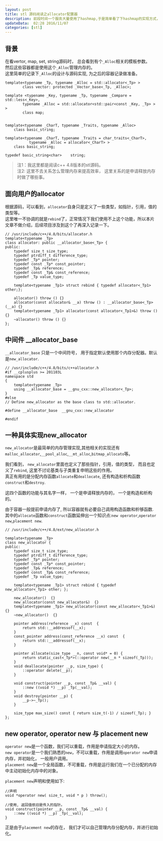 ```yaml
---  
layout: post  
title: stl 源码阅读之allocator配置器
description: 前段时间一个服务大量使用了hashmap,于是简单看了下hashmap的实现方式，发现需要先看allocator，这里记录一下。    
updateData:  02:28 2016/11/07
categories: [stl]
---  
```



## 背景

在看vertor, map, set, string源码时， 总会看到有个`_Alloc`相关的模板参数。  
然后这些容器都是使用这个`_Alloc`管理内存的。  
这里简单的记录下`_Alloc`的设计与源码实现, 为之后的容器记录做准备。  


```
template<typename _Tp, typename _Alloc = std::allocator<_Tp> >
        class vector: protected _Vector_base<_Tp, _Alloc>;

template <typename _Key, typename _Tp, typename _Compare = std::less<_Key>,
        typename _Alloc = std::allocator<std::pair<const _Key, _Tp> > >
        class map;


template<typename _CharT, typename _Traits, typename _Alloc>
    class basic_string;

template<typename _CharT, typename _Traits = char_traits<_CharT>,
           typename _Alloc = allocator<_CharT> >
    class basic_string;

typedef basic_string<char>    string;
```

> 注1：我这里都是阅读c++ 4.8版本的stl源码。  
> 注2: 这里不去关系怎么管理内存来提高效率， 这里关系的是申请释放内存时做了哪些事。  

## 面向用户的allocator


根据源码，可以看到，`allocator`自身只是定义了一些类型，如指针，引用，值的类型等。   
这里唯一不协调的就是`rebind`了，正常情况下我们使用不上这个功能，所以本片文章不做介绍，后续项目涉及到这个了再深入记录一下。    

```
// /usr/include/c++/4.8/bits/allocator.h
template<typename _Tp>
class allocator: public __allocator_base<_Tp> {
public:
    typedef size_t size_type;
    typedef ptrdiff_t difference_type;
    typedef _Tp* pointer;
    typedef const _Tp* const_pointer;
    typedef _Tp& reference;
    typedef const _Tp& const_reference;
    typedef _Tp value_type;

    template<typename _Tp1> struct rebind { typedef allocator<_Tp1> other;};

    allocator() throw () {}
    allocator(const allocator& __a) throw () : __allocator_base<_Tp>(__a) {}
    template<typename _Tp1> allocator(const allocator<_Tp1>&) throw () {}
    ~allocator() throw () {}
};
```

## 中间件 __allocator_base

`__allocator_base` 只是一个中间符号， 用于指定默认使用那个内存分配器。默认是`new_allocator`.  


```
// /usr/include/c++/4.8/bits/c++allocator.h
#if __cplusplus >= 201103L
namespace std
{   
    template<typename _Tp>
    using __allocator_base = __gnu_cxx::new_allocator<_Tp>;
}
#else
// Define new_allocator as the base class to std::allocator.

#define __allocator_base  __gnu_cxx::new_allocator

#endif
```

## 一种具体实现new_allocator

`new_allocator`是最简单的内存管理实现,其他相关的实现还有`malloc_allocator`,`__pool_alloc`,`__mt_alloc`,`bitmap_allocato`等。  

我们看到， `new_allocator`里面也定义了那些指针，引用，值的类型， 而且也定义了`rebind`, 这里不讨论基类与子类重复申明这些的作用。  
真正有用的是分配内存函数`allocate`和`deallocate`, 还有构造和析构函数`construct`和`destroy`.  

这四个函数的功能与其名字一样， 一个是申请释放内存的， 一个是构造和析构的。  

由于容器一般提前申请内存了, 所以容器就有必要自己调用构造函数和析够函数.  
其中的`allocate`函数和`construct`函数延伸出一个知识点:`new operator`,`operator new`,`placement new`.  

```
// /usr/include/c++/4.8/ext/new_allocator.h

template<typename _Tp>
class new_allocator {
public:
    typedef size_t size_type;
    typedef ptrdiff_t difference_type;
    typedef _Tp* pointer;
    typedef const _Tp* const_pointer;
    typedef _Tp& reference;
    typedef const _Tp& const_reference;
    typedef _Tp value_type;

    template<typename _Tp1> struct rebind { typedef new_allocator<_Tp1> other; };

    new_allocator()  {}
    new_allocator(const new_allocator&)  {}
    template<typename _Tp1> new_allocator(const new_allocator<_Tp1>&)  {}
    ~new_allocator()  {}
    
    pointer address(reference __x) const  { 
        return std::__addressof(__x); 
    }
    const_pointer address(const_reference __x) const  { 
        return std::__addressof(__x); 
    }
    
    pointer allocate(size_type __n, const void* = 0) { 
        return static_cast<_Tp*>(::operator new(__n * sizeof(_Tp))); 
    }
    void deallocate(pointer __p, size_type) { 
        ::operator delete(__p); 
    }
    
    void construct(pointer __p, const _Tp& __val) { 
        ::new ((void *) __p) _Tp(__val); 
    }
    void destroy(pointer __p) { 
        __p->~_Tp(); 
    }
    
    size_type max_size() const { return size_t(-1) / sizeof(_Tp); }
};
```


## new operator, operator new 与 placement new

`operator new`是一个函数，我们可以重载，作用是申请指定大小的内存。  
`new operator`是一个我们熟悉的`new`，不可以重载，作用是调用`operator new`申请内存，并初始化， 一般用户调用。    
`placement new`是一个全局函数，不可重载，作用是运行我们在一个已分配的内存中主动初始化内存中的对象。  

`placement new`声明和使用如下: 

```
//声明
void *operator new( size_t, void * p ) throw();

//使用, 返回值依旧是传入的指针。  
void construct(pointer __p, const _Tp& __val) { 
    ::new ((void *) __p) _Tp(__val); 
}
```  

正是由于`placement new`的存在， 我们才可以自己管理内存分配内存，并进行初始化。


